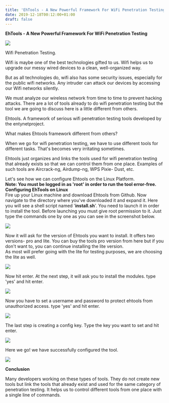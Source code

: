```yaml
---
title: 'EhTools - A New Powerful Framework For WiFi Penetration Testing'
date: 2019-12-18T00:12:00+01:00
draft: false
---
```


**EhTools - A New Powerful Framework For WiFi Penetration Testing**  

[![](https://1.bp.blogspot.com/-DOMrrgq3DPk/XflgwgGLdxI/AAAAAAAACCg/5Ond0H9SCUsgvg7NKv8XvaTHbjsl8FmhACNcBGAsYHQ/s640/EhTools--A-New-Framework-of-Wifi-Penetration-Testing-Tools.png)](https://1.bp.blogspot.com/-DOMrrgq3DPk/XflgwgGLdxI/AAAAAAAACCg/5Ond0H9SCUsgvg7NKv8XvaTHbjsl8FmhACNcBGAsYHQ/s1600/EhTools--A-New-Framework-of-Wifi-Penetration-Testing-Tools.png)

Wifi Penetration Testing.  
  
Wifi is maybe one of the best technologies gifted to us. Wifi helps us to upgrade our messy wired devices to a clean, well-organized way.  
  
But as all technologies do, wifi also has some security issues, especially for the public wifi networks. Any intruder can attack our devices by accessing our Wifi networks silently.   
  
We must analyze our wireless network from time to time to prevent hacking attacks. There are a lot of tools already to do wifi penetration testing but the tool we are going to discuss here is a little different from others.  
  
Ehtools. A framework of serious wifi penetration testing tools developed by the entynetproject.  
  
What makes Ehtools framework different from others?  
  
When we go for wifi penetration testing, we have to use different tools for different tasks. That's becomes very irritating sometimes.   
  
Ehtools just organizes and links the tools used for wifi penetration testing that already exists so that we can control them from one place. Examples of such tools are Aircrack-ng, Airdump-ng, WPS Pixie- Dust, etc.  
  
Let's see how we can configure Ehtools on the Linux Platform.  
**Note: You must be logged in as 'root' in order to run the tool error-free.**  
**Configuring EhTools on Linux**  
Fire up your Linux machine and download Ehtools from Github. Now navigate to the directory where you've downloaded it and expand it. Here you will see a shell script named '**install.sh**'. You need to launch it in order to install the tool. Before launching you must give root permission to it. Just type the commands one by one as you can see in the screenshot below.  

[![](https://1.bp.blogspot.com/-6OFbg04HF24/XflgLNjRjfI/AAAAAAAACCM/lDvMVuiseHQq7OUEVNoHcYES5rJ3KjlIQCNcBGAsYHQ/s640/11.png)](https://1.bp.blogspot.com/-6OFbg04HF24/XflgLNjRjfI/AAAAAAAACCM/lDvMVuiseHQq7OUEVNoHcYES5rJ3KjlIQCNcBGAsYHQ/s1600/11.png)

Now it will ask for the version of Ehtools you want to install. It offers two versions- pro and lite. You can buy the tools pro version from here but if you don't want to, you can continue installing the lite version.  
As most will prefer going with the lite for testing purposes, we are choosing the lite as well.  

[![](https://1.bp.blogspot.com/-O0Wxq8V_n4w/XflgCrmF8SI/AAAAAAAACB4/IGDw8yUlbJUA4p03x_IkLWyaHf5fzbmbQCEwYBhgL/s640/22.png)](https://1.bp.blogspot.com/-O0Wxq8V_n4w/XflgCrmF8SI/AAAAAAAACB4/IGDw8yUlbJUA4p03x_IkLWyaHf5fzbmbQCEwYBhgL/s1600/22.png)

Now hit enter. At the next step, it will ask you to install the modules. type 'yes' and hit enter.  

[![](https://1.bp.blogspot.com/-TjT08_KsEEc/XflgCnrBY9I/AAAAAAAACCQ/4CeNBt1V1QofRB76Q-QNd65awTcSd5HzgCEwYBhgL/s640/33.png)](https://1.bp.blogspot.com/-TjT08_KsEEc/XflgCnrBY9I/AAAAAAAACCQ/4CeNBt1V1QofRB76Q-QNd65awTcSd5HzgCEwYBhgL/s1600/33.png)

Now you have to set a username and password to protect ehtools from unauthorized access. type 'yes' and hit enter.  

[![](https://1.bp.blogspot.com/-Zhz3uvnYRw4/XflgClXE5hI/AAAAAAAACCA/pd2SDLp4syoc9-P8bW32RYpeulOss3a9gCEwYBhgL/s640/44.png)](https://1.bp.blogspot.com/-Zhz3uvnYRw4/XflgClXE5hI/AAAAAAAACCA/pd2SDLp4syoc9-P8bW32RYpeulOss3a9gCEwYBhgL/s1600/44.png)

The last step is creating a config key. Type the key you want to set and hit enter.  

[![](https://1.bp.blogspot.com/-UwkUXIlR8QA/XflgDqO-aTI/AAAAAAAACCU/gPHTqH-LLq0Ts3y8Rfdo6FbmaoGjSrkPQCEwYBhgL/s640/55.png)](https://1.bp.blogspot.com/-UwkUXIlR8QA/XflgDqO-aTI/AAAAAAAACCU/gPHTqH-LLq0Ts3y8Rfdo6FbmaoGjSrkPQCEwYBhgL/s1600/55.png)

Here we go! we have successfully configured the tool.  

[![](https://1.bp.blogspot.com/-IAdG7wOaQLI/XflgDyACsCI/AAAAAAAACCY/7d1SQwCiDOUJ3O-1v6k95OWG5N3DsZmigCEwYBhgL/s640/66.jpg)](https://1.bp.blogspot.com/-IAdG7wOaQLI/XflgDyACsCI/AAAAAAAACCY/7d1SQwCiDOUJ3O-1v6k95OWG5N3DsZmigCEwYBhgL/s1600/66.jpg)

**Conclusion**  
  
Many developers working on these types of tools. They do not create new tools but link the tools that already exist and used for the same category of penetration testing. It helps us to control different tools from one place with a single line of commands.